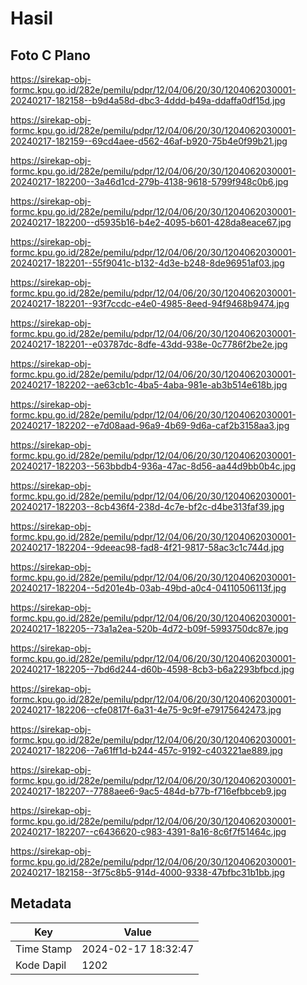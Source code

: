 # Hasil

## Foto C Plano

https://sirekap-obj-formc.kpu.go.id/282e/pemilu/pdpr/12/04/06/20/30/1204062030001-20240217-182158--b9d4a58d-dbc3-4ddd-b49a-ddaffa0df15d.jpg

https://sirekap-obj-formc.kpu.go.id/282e/pemilu/pdpr/12/04/06/20/30/1204062030001-20240217-182159--69cd4aee-d562-46af-b920-75b4e0f99b21.jpg

https://sirekap-obj-formc.kpu.go.id/282e/pemilu/pdpr/12/04/06/20/30/1204062030001-20240217-182200--3a46d1cd-279b-4138-9618-5799f948c0b6.jpg

https://sirekap-obj-formc.kpu.go.id/282e/pemilu/pdpr/12/04/06/20/30/1204062030001-20240217-182200--d5935b16-b4e2-4095-b601-428da8eace67.jpg

https://sirekap-obj-formc.kpu.go.id/282e/pemilu/pdpr/12/04/06/20/30/1204062030001-20240217-182201--55f9041c-b132-4d3e-b248-8de96951af03.jpg

https://sirekap-obj-formc.kpu.go.id/282e/pemilu/pdpr/12/04/06/20/30/1204062030001-20240217-182201--93f7ccdc-e4e0-4985-8eed-94f9468b9474.jpg

https://sirekap-obj-formc.kpu.go.id/282e/pemilu/pdpr/12/04/06/20/30/1204062030001-20240217-182201--e03787dc-8dfe-43dd-938e-0c7786f2be2e.jpg

https://sirekap-obj-formc.kpu.go.id/282e/pemilu/pdpr/12/04/06/20/30/1204062030001-20240217-182202--ae63cb1c-4ba5-4aba-981e-ab3b514e618b.jpg

https://sirekap-obj-formc.kpu.go.id/282e/pemilu/pdpr/12/04/06/20/30/1204062030001-20240217-182202--e7d08aad-96a9-4b69-9d6a-caf2b3158aa3.jpg

https://sirekap-obj-formc.kpu.go.id/282e/pemilu/pdpr/12/04/06/20/30/1204062030001-20240217-182203--563bbdb4-936a-47ac-8d56-aa44d9bb0b4c.jpg

https://sirekap-obj-formc.kpu.go.id/282e/pemilu/pdpr/12/04/06/20/30/1204062030001-20240217-182203--8cb436f4-238d-4c7e-bf2c-d4be313faf39.jpg

https://sirekap-obj-formc.kpu.go.id/282e/pemilu/pdpr/12/04/06/20/30/1204062030001-20240217-182204--9deeac98-fad8-4f21-9817-58ac3c1c744d.jpg

https://sirekap-obj-formc.kpu.go.id/282e/pemilu/pdpr/12/04/06/20/30/1204062030001-20240217-182204--5d201e4b-03ab-49bd-a0c4-04110506113f.jpg

https://sirekap-obj-formc.kpu.go.id/282e/pemilu/pdpr/12/04/06/20/30/1204062030001-20240217-182205--73a1a2ea-520b-4d72-b09f-5993750dc87e.jpg

https://sirekap-obj-formc.kpu.go.id/282e/pemilu/pdpr/12/04/06/20/30/1204062030001-20240217-182205--7bd6d244-d60b-4598-8cb3-b6a2293bfbcd.jpg

https://sirekap-obj-formc.kpu.go.id/282e/pemilu/pdpr/12/04/06/20/30/1204062030001-20240217-182206--cfe0817f-6a31-4e75-9c9f-e79175642473.jpg

https://sirekap-obj-formc.kpu.go.id/282e/pemilu/pdpr/12/04/06/20/30/1204062030001-20240217-182206--7a61ff1d-b244-457c-9192-c403221ae889.jpg

https://sirekap-obj-formc.kpu.go.id/282e/pemilu/pdpr/12/04/06/20/30/1204062030001-20240217-182207--7788aee6-9ac5-484d-b77b-f716efbbceb9.jpg

https://sirekap-obj-formc.kpu.go.id/282e/pemilu/pdpr/12/04/06/20/30/1204062030001-20240217-182207--c6436620-c983-4391-8a16-8c6f7f51464c.jpg

https://sirekap-obj-formc.kpu.go.id/282e/pemilu/pdpr/12/04/06/20/30/1204062030001-20240217-182158--3f75c8b5-914d-4000-9338-47bfbc31b1bb.jpg


## Metadata

| Key        | Value               |
| ---------- | ------------------- |
| Time Stamp | 2024-02-17 18:32:47 |
| Kode Dapil | 1202                |




